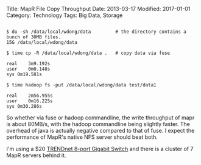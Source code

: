 Title: MapR File Copy Throughput
Date: 2013-03-17
Modified: 2017-01-01
Category: Technology
Tags: Big Data, Storage

```

$ du -sh /data/local/wdong/data         # the directory contains a bunch of 30MB files.
15G /data/local/wdong/data

$ time cp -R /data/local/wdong/data .   # copy data via fuse

real    3m9.192s
user    0m0.148s
sys 0m19.581s

$ time hadoop fs -put /data/local/wdong/data test/data1

real    2m56.955s
user    0m16.225s
sys 0m30.286s

```

So whether via fuse or hadoop commandline, the write throughput of mapr is about 80MB/s, with the hadoop commandline being slightly faster.  The overhead of java is actually negative compared to that of fuse. I expect the performance of MapR's native NFS server should beat both.

I'm using a $20 [TRENDnet 8-port Gigabit Switch](http://www.newegg.com/Product/Product.aspx?Item=N82E16833156309) and there is a cluster of 7 MapR servers behind it.

